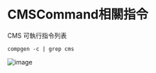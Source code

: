 # CMSCommand相關指令
CMS 可執行指令列表
```  
compgen -c | grep cms
```  
![image](https://github.com/user-attachments/assets/14cdfd95-2ad7-4053-a5c6-59a874f2f141)
